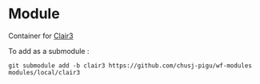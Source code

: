 # Module

Container for [Clair3](https://github.com/HKU-BAL/Clair3)

To add as a submodule :
```
git submodule add -b clair3 https://github.com/chusj-pigu/wf-modules modules/local/clair3
```


